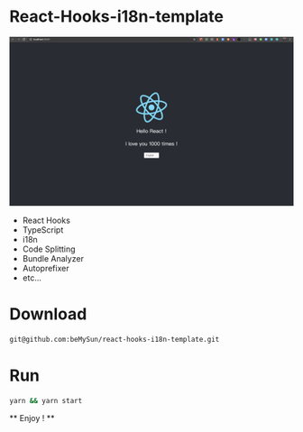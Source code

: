 # React-Hooks-i18n-template

![image](https://github.com/beMySun/react-hooks-i18n-template/blob/master/src/assets/Demo.png)

- React Hooks
- TypeScript
- i18n
- Code Splitting
- Bundle Analyzer
- Autoprefixer
- etc...

# Download

```bash
git@github.com:beMySun/react-hooks-i18n-template.git
```

# Run

```bash
yarn && yarn start
```

** Enjoy ! **
